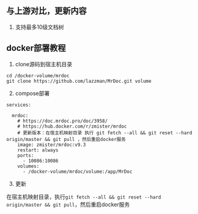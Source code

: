 ## 与上游对比，更新内容

1. 支持最多10级文档树

## docker部署教程

1. clone源码到宿主机目录

```
cd /docker-volume/mrdoc
git clone https://github.com/lazzman/MrDoc.git volume
```

2. compose部署

```
services:

  mrdoc:
    # https://doc.mrdoc.pro/doc/3958/
    # https://hub.docker.com/r/zmister/mrdoc
    # 更新版本：在宿主机映射目录 执行 git fetch --all && git reset --hard origin/master && git pull ，然后重启docker服务
    image: zmister/mrdoc:v9.3
    restart: always
    ports:
      - 10086:10086
    volumes:
      - /docker-volume/mrdoc/volume:/app/MrDoc
```

3. 更新

在宿主机映射目录，执行`git fetch --all && git reset --hard origin/master && git pull`，然后重启docker服务